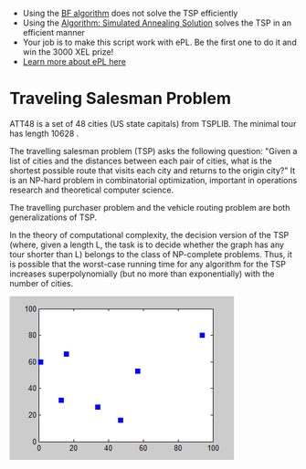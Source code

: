 * Using the [BF algorithm]( https://github.com/xel-software/xeline/blob/master/demos/TSP_Example.epl)  does not solve the TSP efficiently
* Using the [Algorithm:	Simulated Annealing Solution](https://github.com/xel-community/traveling-salesman-problem/blob/master/TSP_ATT48_SA.epl) solves the TSP in an efficient manner
* Your job is to make this script work with ePL. Be the first one to do it and win the 3000 XEL prize!
* [Learn more about ePL here](https://docs.xel.org/learn-epl.html)

# Traveling Salesman Problem
ATT48 is a set of 48 cities (US state capitals) from TSPLIB. The minimal tour has length 10628 . 

The travelling salesman problem (TSP) asks the following question: "Given a list of cities and the distances between each pair of cities, what is the shortest possible route that visits each city and returns to the origin city?" It is an NP-hard problem in combinatorial optimization, important in operations research and theoretical computer science.

The travelling purchaser problem and the vehicle routing problem are both generalizations of TSP.

In the theory of computational complexity, the decision version of the TSP (where, given a length L, the task is to decide whether the graph has any tour shorter than L) belongs to the class of NP-complete problems. Thus, it is possible that the worst-case running time for any algorithm for the TSP increases superpolynomially (but no more than exponentially) with the number of cities.

![](Nearestneighbor.gif)
